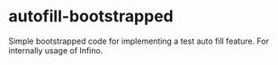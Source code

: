 # autofill-bootstrapped
Simple bootstrapped code for implementing a test auto fill feature. For internally usage of Infino.
